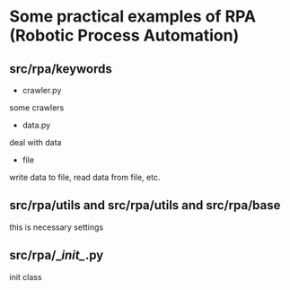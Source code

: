 # Some practical examples of RPA (Robotic Process Automation)




## src/rpa/keywords

* crawler.py

some crawlers 

* data.py

deal with data

* file

write data to file, read data from file, etc.


## src/rpa/utils and src/rpa/utils and  src/rpa/base

this is necessary settings 


## src/rpa/\__init\__.py

init class




